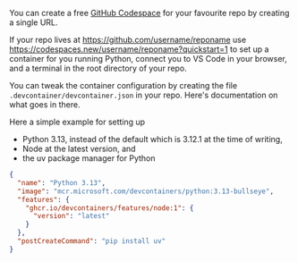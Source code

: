 You can create a free [GitHub Codespace](https://github.com/features/codespaces) for your favourite repo by creating a single URL.

If your repo lives at https://github.com/username/reponame use https://codespaces.new/username/reponame?quickstart=1 to set up a container for you running Python, connect you to VS Code in your browser, and a terminal in the root directory of your repo.

You can tweak the container configuration by creating the file `.devcontainer/devcontainer.json` in your repo. Here's documentation on what goes in there.

Here a simple example for setting up

* Python 3.13, instead of the default which is 3.12.1 at the time of writing,
* Node at the latest version, and
* the uv package manager for Python

```json
{
  "name": "Python 3.13",
  "image": "mcr.microsoft.com/devcontainers/python:3.13-bullseye",
  "features": {
    "ghcr.io/devcontainers/features/node:1": {
      "version": "latest"
    }
  },
  "postCreateCommand": "pip install uv"
}
```
